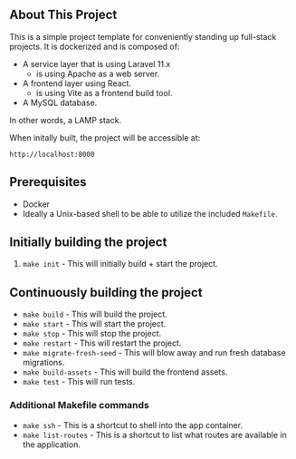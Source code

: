 ## About This Project

This is a simple project template for conveniently standing up full-stack projects. It is dockerized and is composed of:

- A service layer that is using Laravel 11.x
  - is using Apache as a web server.
- A frontend layer using React.
  - is using Vite as a frontend build tool.
- A MySQL database.

In other words, a LAMP stack.

When initally built, the project will be accessible at:

```apacheconf
http://localhost:8000
```

## Prerequisites

- Docker
- Ideally a Unix-based shell to be able to utilize the included `Makefile`.

## Initially building the project

1. `make init` - This will initially build + start the project.

## Continuously building the project

- `make build` - This will build the project.
- `make start` - This will start the project.
- `make stop` - This will stop the project.
- `make restart` - This will restart the project.
- `make migrate-fresh-seed` - This will blow away and run fresh database migrations.
- `make build-assets` - This will build the frontend assets.
- `make test` - This will run tests.

### Additional Makefile commands

- `make ssh` - This is a shortcut to shell into the app container.
- `make list-routes` - This is a shortcut to list what routes are available in the application.
